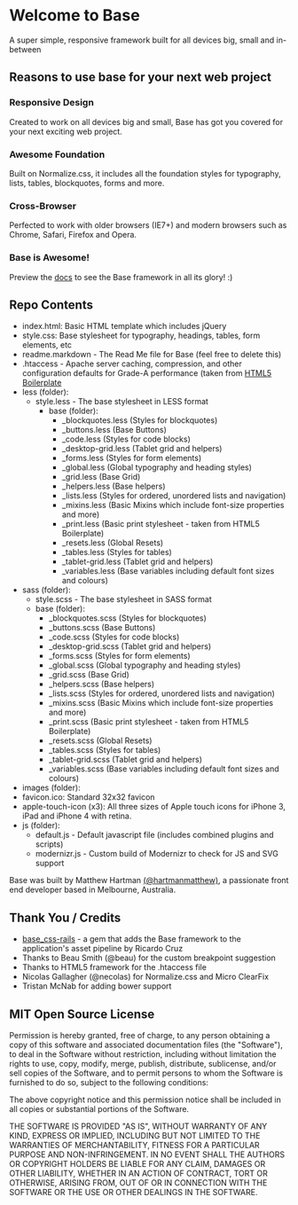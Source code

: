 # Welcome to Base
A super simple, responsive framework built for all devices big, small and in-between

## Reasons to use base for your next web project
### Responsive Design
Created to work on all devices big and small, Base has got you covered for your next exciting web project.

### Awesome Foundation
Built on Normalize.css, it includes all the foundation styles for typography, lists, tables, blockquotes, forms and more.

### Cross-Browser
Perfected to work with older browsers (IE7+) and modern browsers such as Chrome, Safari, Firefox and Opera.

### Base is Awesome!
Preview the [docs](http://matthewhartman.github.io/base/docs/) to see the Base framework in all its glory! :)

## Repo Contents
- index.html: Basic HTML template which includes jQuery
- style.css: Base stylesheet for typography, headings, tables, form elements, etc
- readme.markdown - The Read Me file for Base (feel free to delete this)
- .htaccess - Apache server caching, compression, and other configuration defaults for Grade-A performance (taken from [HTML5 Boilerplate](https://github.com/h5bp/html5-boilerplate)
- less (folder):
  - style.less - The base stylesheet in LESS format
    - base (folder):
      - _blockquotes.less (Styles for blockquotes)
      - _buttons.less (Base Buttons)
      - _code.less (Styles for code blocks)
      - _desktop-grid.less (Tablet grid and helpers)
      - _forms.less (Styles for form elements)
      - _global.less (Global typography and heading styles)
      - _grid.less (Base Grid)
      - _helpers.less (Base helpers)
      - _lists.less (Styles for ordered, unordered lists and navigation)
      - _mixins.less (Basic Mixins which include font-size properties and more)
      - _print.less (Basic print stylesheet - taken from HTML5 Boilerplate)
      - _resets.less (Global Resets)
      - _tables.less (Styles for tables)
      - _tablet-grid.less (Tablet grid and helpers)
      - _variables.less (Base variables including default font sizes and colours)
- sass (folder):
  - style.scss - The base stylesheet in SASS format
  - base (folder):
    - _blockquotes.scss (Styles for blockquotes)
    - _buttons.scss (Base Buttons)
    - _code.scss (Styles for code blocks)
    - _desktop-grid.scss (Tablet grid and helpers)
    - _forms.scss (Styles for form elements)
    - _global.scss (Global typography and heading styles)
    - _grid.scss (Base Grid)
    - _helpers.scss (Base helpers)
    - _lists.scss (Styles for ordered, unordered lists and navigation)
    - _mixins.scss (Basic Mixins which include font-size properties and more)
    - _print.scss (Basic print stylesheet - taken from HTML5 Boilerplate)
    - _resets.scss (Global Resets)
    - _tables.scss (Styles for tables)
    - _tablet-grid.scss (Tablet grid and helpers)
    - _variables.scss (Base variables including default font sizes and colours)
- images (folder):
 - favicon.ico: Standard 32x32 favicon
 - apple-touch-icon (x3): All three sizes of Apple touch icons for iPhone 3, iPad and iPhone 4 with retina.
- js (folder):
  - default.js - Default javascript file (includes combined plugins and scripts)
  - modernizr.js - Custom build of Modernizr to check for JS and SVG support

Base was built by Matthew Hartman [(@hartmanmatthew)](http://twitter.com/hartmanmatthew), a passionate front end developer based in Melbourne, Australia.

## Thank You / Credits
- [base_css-rails](https://github.com/rkrdo/base_css-rails) - a gem that adds the Base framework to the application's asset pipeline by Ricardo Cruz
- Thanks to Beau Smith (@beau) for the custom breakpoint suggestion
- Thanks to HTML5 framework for the .htaccess file
- Nicolas Gallagher (@necolas) for Normalize.css and Micro ClearFix
- Tristan McNab for adding bower support

## MIT Open Source License
Permission is hereby granted, free of charge, to any person obtaining a copy of this software and associated documentation files (the "Software"), to deal in the Software without restriction, including without limitation the rights to use, copy, modify, merge, publish, distribute, sublicense, and/or sell copies of the Software, and to permit persons to whom the Software is furnished to do so, subject to the following conditions:

The above copyright notice and this permission notice shall be included in all copies or substantial portions of the Software.

THE SOFTWARE IS PROVIDED "AS IS", WITHOUT WARRANTY OF ANY KIND, EXPRESS OR IMPLIED, INCLUDING BUT NOT LIMITED TO THE WARRANTIES OF MERCHANTABILITY, FITNESS FOR A PARTICULAR PURPOSE AND NON-INFRINGEMENT. IN NO EVENT SHALL THE AUTHORS OR COPYRIGHT HOLDERS BE LIABLE FOR ANY CLAIM, DAMAGES OR OTHER LIABILITY, WHETHER IN AN ACTION OF CONTRACT, TORT OR OTHERWISE, ARISING FROM, OUT OF OR IN CONNECTION WITH THE SOFTWARE OR THE USE OR OTHER DEALINGS IN THE SOFTWARE.